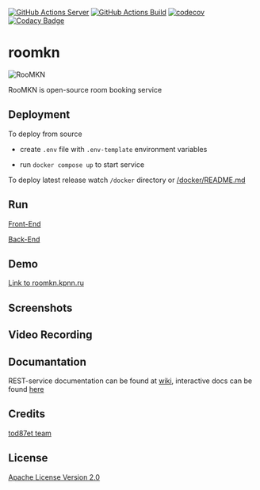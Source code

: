 [![GitHub Actions  Server](https://github.com/spbu-math-cs/roomkn/actions/workflows/server-test-action.yml/badge.svg)](https://github.com/spbu-math-cs/roomkn/actions/workflows/server-test-action.yml)
[![GitHub Actions Build](https://github.com/spbu-math-cs/roomkn/actions/workflows/client-test-action.js.yml/badge.svg)](https://github.com/spbu-math-cs/roomkn/actions/workflows/client-test-action.js.yml)
[![codecov](https://codecov.io/gh/spbu-math-cs/roomkn/graph/badge.svg?token=4VVSTN1L5R)](https://codecov.io/gh/spbu-math-cs/roomkn)
[![Codacy Badge](https://app.codacy.com/project/badge/Grade/dff54287099e41eca36e0a5c52f30035)](https://app.codacy.com/gh/spbu-math-cs/roomkn/dashboard?utm_source=gh&utm_medium=referral&utm_content=&utm_campaign=Badge_grade)

# roomkn
![RooMKN](https://github.com/spbu-math-cs/roomkn/assets/33569237/af9cb75c-b26b-4bf5-a5cc-a1afaebc44bd)

RooMKN is open-source room booking service

## Deployment

To deploy from source

-   create `.env` file with `.env-template` environment variables 

-   run `docker compose up` to start service

To deploy latest release watch `/docker` directory or [/docker/README.md](https://github.com/spbu-math-cs/roomkn/blob/main/docker/README.md)

## Run

[Front-End](https://github.com/spbu-math-cs/roomkn/blob/main/client/README.md)

[Back-End](https://github.com/spbu-math-cs/roomkn/blob/main/server/README.md)

## Demo

[Link to roomkn.kpnn.ru](https://roomkn.kpnn.ru)

## Screenshots

<!-- ![Screenshot 1](1)

![Screenshot 2](2) -->

## Video Recording

<!-- ![video.gif](https://drive.google.com/file/d/1BbTL7qJN3_oOoZMpy0nfwlKIvyqbo7OK/view?usp=sharing) -->

## Documantation

REST-service documentation can be found at [wiki](https://github.com/spbu-math-cs/roomkn/wiki), interactive docs can be found [here](https://github.com/spbu-math-cs/roomkn/blob/main/server/docs/api.md)


## Credits

[tod87et team](https://github.com/orgs/spbu-math-cs/teams/tod87et)

## License

[Apache License Version 2.0](https://github.com/spbu-math-cs/roomkn/blob/main/LICENSE)
